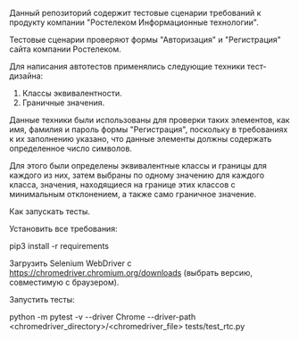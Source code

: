 Данный репозиторий содержит тестовые сценарии требований к продукту компании "Ростелеком Информационные технологии". 

Тестовые сценарии проверяют формы "Авторизация" и "Регистрация" сайта компании Ростелеком.

Для написания автотестов применялись следующие техники тест-дизайна:
1. Классы эквивалентности. 
2. Граничные значения.

Данные техники были использованы для проверки таких элементов, как имя, фамилия и пароль формы "Регистрация", поскольку в требованиях к их заполнению указано, что данные элементы должны содержать определенное число символов.

Для этого были определены эквивалентные классы и границы для каждого из них, затем выбраны по одному значению для каждого класса, значения, находящиеся на границе этих классов с минимальным отклонением, а также само граничное значение. 

Как запускать тесты.

Установить все требования:

pip3 install -r requirements

Загрузить Selenium WebDriver с https://chromedriver.chromium.org/downloads (выбрать версию, совместимую с браузером).

Запустить тесты:

python -m pytest -v --driver Chrome --driver-path <chromedriver_directory>/<chromedriver_file> tests/test_rtc.py
